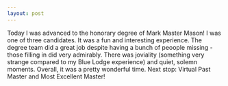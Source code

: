 ```yaml
---
layout: post
---
```


Today I was advanced to the honorary degree of Mark Master Mason! I was one of three candidates. It was a fun and interesting experience. The degree team did a great job despite having a bunch of peoople missing - those filling in did very admirably. There was joviality (something very strange compared to my Blue Lodge experience) and quiet, solemn moments. Overall, it was a pretty wonderful time. Next stop: Virtual Past Master and Most Excellent Master!

